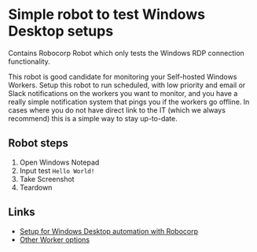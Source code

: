 # Simple robot to test Windows Desktop setups

Contains Robocorp Robot which only tests the Windows RDP connection functionality.

This robot is good candidate for monitoring your Self-hosted Windows Workers.
Setup this robot to run scheduled, with low priority and email or Slack notifications on the workers you want to monitor, and you have a really simple notification system that pings you if the workers go offline.
In cases where you do not have direct link to the IT (which we always recommend) this is a simple way to stay up-to-date. 

## Robot steps
  
  1. Open Windows Notepad
  2. Input test `Hello World!`
  3. Take Screenshot
  4. Teardown
 
## Links

  - [Setup for Windows Desktop automation with Robocorp](https://robocorp.com/docs/control-room/unattended/worker-setups/windows-desktop)
  - [Other Worker options](https://robocorp.com/docs/control-room/unattended/worker-setups)
  
